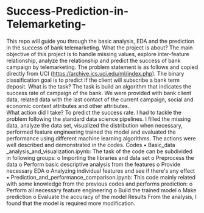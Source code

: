 # Success-Prediction-in-Telemarketing-
This repo will guide you through the basic analysis, EDA and the prediction in the success of bank telemarketing.
What the project is about?
The main objective of this project is to handle missing values, explore inter-feature relationship, analyze the relationship and predict the success of bank campaign by telemarketing. The problem statement is as follows and copied directly from UCI (https://archive.ics.uci.edu/ml/index.php). The binary classification goal is to predict if the client will subscribe a bank term deposit.
What is the task?
The task is build an algorithm that indicates the success rate of campaign of the bank. We were provided with bank client data, related data with the last contact of the current campaign, social and economic context attributes and other attributes.  
What action did I take?
To predict the success rate. I had to tackle the problem following the standard data science pipelines. I filled the missing data, analyze the data set, visualized the distribution when necessary, performed feature engineering trained the model and evaluated the performance using different machine learning algorithms. The actions were well described and demonstrated in the codes.
Codes
•	Basic_data _analysis_and_visualization.ipynb: The task of the code can be subdivided in following groups:
o	Importing the libraries and data set
o	Preprocess the data
o	Perform basic descriptive analysis from the features
o	Provide necessary EDA
o	Analyzing individual features and see if there's any effect
•	Prediction_and_performance_comparison.ipynb: This code mainly related with some knowledge from the previous codes and performs prediction:
o	Perform all necessary feature engineering 
o	Build the trained model
o	Make prediction
o	Evaluate the accuracy of the model
Results
From the analysis, I found that the model is required more modification.
